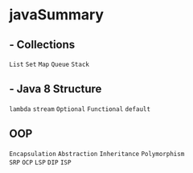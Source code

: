 # javaSummary

## - Collections
``List`` ``Set`` ``Map`` ``Queue`` ``Stack``

## - Java 8 Structure

``lambda`` ``stream`` ``Optional`` ``Functional`` ``default`` 

## OOP

``Encapsulation`` ``Abstraction`` ``Inheritance`` ``Polymorphism`` <br>
``SRP`` ``OCP`` ``LSP`` ``DIP`` ``ISP``


